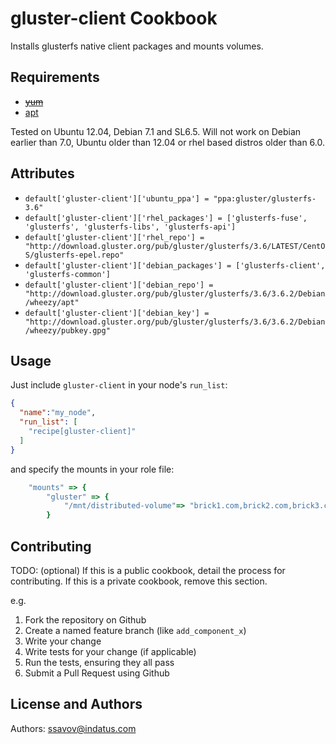 gluster-client Cookbook
=======================
Installs glusterfs native client packages and mounts volumes.

Requirements
------------
* [~~yum~~](https://supermarket.chef.io/cookbooks/yum)
* [apt](https://supermarket.chef.io/cookbooks/apt)

Tested on Ubuntu 12.04, Debian 7.1 and SL6.5. Will not work on Debian earlier than 7.0, Ubuntu older than 12.04 or rhel based distros older than 6.0.

Attributes
----------
* `default['gluster-client']['ubuntu_ppa'] = "ppa:gluster/glusterfs-3.6"`
* `default['gluster-client']['rhel_packages'] = ['glusterfs-fuse', 'glusterfs', 'glusterfs-libs', 'glusterfs-api']`
* `default['gluster-client']['rhel_repo'] = "http://download.gluster.org/pub/gluster/glusterfs/3.6/LATEST/CentOS/glusterfs-epel.repo"`
* `default['gluster-client']['debian_packages'] = ['glusterfs-client', 'glusterfs-common']`
* `default['gluster-client']['debian_repo'] = "http://download.gluster.org/pub/gluster/glusterfs/3.6/3.6.2/Debian/wheezy/apt"`
* `default['gluster-client']['debian_key'] = "http://download.gluster.org/pub/gluster/glusterfs/3.6/3.6.2/Debian/wheezy/pubkey.gpg"`

Usage
-----
Just include `gluster-client` in your node's `run_list`:

```json
{
  "name":"my_node",
  "run_list": [
    "recipe[gluster-client]"
  ]
}
```

and specify the mounts in your role file:

```ruby
    "mounts" => {
        "gluster" => {
            "/mnt/distributed-volume"=> "brick1.com,brick2.com,brick3.com,brick4.com:/volume-name"
        }
```

Contributing
------------
TODO: (optional) If this is a public cookbook, detail the process for contributing. If this is a private cookbook, remove this section.

e.g.
1. Fork the repository on Github
2. Create a named feature branch (like `add_component_x`)
3. Write your change
4. Write tests for your change (if applicable)
5. Run the tests, ensuring they all pass
6. Submit a Pull Request using Github

License and Authors
-------------------
Authors: ssavov@indatus.com
